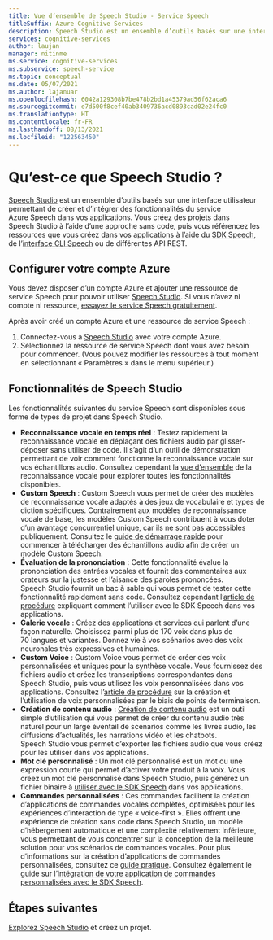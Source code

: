 ```yaml
---
title: Vue d’ensemble de Speech Studio - Service Speech
titleSuffix: Azure Cognitive Services
description: Speech Studio est un ensemble d’outils basés sur une interface utilisateur permettant de créer et d’intégrer des fonctionnalités du service Azure Speech dans vos applications.
services: cognitive-services
author: laujan
manager: nitinme
ms.service: cognitive-services
ms.subservice: speech-service
ms.topic: conceptual
ms.date: 05/07/2021
ms.author: lajanuar
ms.openlocfilehash: 6042a129308b7be478b2bd1a45379ad56f62aca6
ms.sourcegitcommit: e7d500f8cef40ab3409736acd0893cad02e24fc0
ms.translationtype: HT
ms.contentlocale: fr-FR
ms.lasthandoff: 08/13/2021
ms.locfileid: "122563450"
---
```

# <a name="what-is-speech-studio"></a>Qu’est-ce que Speech Studio ?

[Speech Studio](https://speech.microsoft.com) est un ensemble d’outils basés sur une interface utilisateur permettant de créer et d’intégrer des fonctionnalités du service Azure Speech dans vos applications. Vous créez des projets dans Speech Studio à l’aide d’une approche sans code, puis vous référencez les ressources que vous créez dans vos applications à l’aide du [SDK Speech](speech-sdk.md), de l’[interface CLI Speech](spx-overview.md) ou de différentes API REST.

## <a name="set-up-your-azure-account"></a>Configurer votre compte Azure

Vous devez disposer d’un compte Azure et ajouter une ressource de service Speech pour pouvoir utiliser [Speech Studio](https://speech.microsoft.com). Si vous n’avez ni compte ni ressource, [essayez le service Speech gratuitement](overview.md#try-the-speech-service-for-free).

Après avoir créé un compte Azure et une ressource de service Speech :

1. Connectez-vous à [Speech Studio](https://speech.microsoft.com) avec votre compte Azure.
1. Sélectionnez la ressource de service Speech dont vous avez besoin pour commencer. (Vous pouvez modifier les ressources à tout moment en sélectionnant « Paramètres » dans le menu supérieur.)

## <a name="speech-studio-features"></a>Fonctionnalités de Speech Studio

Les fonctionnalités suivantes du service Speech sont disponibles sous forme de types de projet dans Speech Studio.

* **Reconnaissance vocale en temps réel** : Testez rapidement la reconnaissance vocale en déplaçant des fichiers audio par glisser-déposer sans utiliser de code. Il s’agit d’un outil de démonstration permettant de voir comment fonctionne la reconnaissance vocale sur vos échantillons audio. Consultez cependant la [vue d’ensemble](speech-to-text.md) de la reconnaissance vocale pour explorer toutes les fonctionnalités disponibles.
* **Custom Speech** : Custom Speech vous permet de créer des modèles de reconnaissance vocale adaptés à des jeux de vocabulaire et types de diction spécifiques. Contrairement aux modèles de reconnaissance vocale de base, les modèles Custom Speech contribuent à vous doter d’un avantage concurrentiel unique, car ils ne sont pas accessibles publiquement. Consultez le [guide de démarrage rapide](how-to-custom-speech-test-and-train.md) pour commencer à télécharger des échantillons audio afin de créer un modèle Custom Speech.
* **Évaluation de la prononciation** : Cette fonctionnalité évalue la prononciation des entrées vocales et fournit des commentaires aux orateurs sur la justesse et l’aisance des paroles prononcées. Speech Studio fournit un bac à sable qui vous permet de tester cette fonctionnalité rapidement sans code. Consultez cependant l’[article de procédure](how-to-pronunciation-assessment.md) expliquant comment l’utiliser avec le SDK Speech dans vos applications.
* **Galerie vocale** : Créez des applications et services qui parlent d’une façon naturelle. Choisissez parmi plus de 170 voix dans plus de 70 langues et variantes. Donnez vie à vos scénarios avec des voix neuronales très expressives et humaines.
* **Custom Voice** : Custom Voice vous permet de créer des voix personnalisées et uniques pour la synthèse vocale. Vous fournissez des fichiers audio et créez les transcriptions correspondantes dans Speech Studio, puis vous utilisez les voix personnalisées dans vos applications. Consultez l’[article de procédure](how-to-custom-voice-create-voice.md) sur la création et l’utilisation de voix personnalisées par le biais de points de terminaison. 
* **Création de contenu audio** : [Création de contenu audio](how-to-audio-content-creation.md) est un outil simple d’utilisation qui vous permet de créer du contenu audio très naturel pour un large éventail de scénarios comme les livres audio, les diffusions d’actualités, les narrations vidéo et les chatbots. Speech Studio vous permet d’exporter les fichiers audio que vous créez pour les utiliser dans vos applications.
* **Mot clé personnalisé** : Un mot clé personnalisé est un mot ou une expression courte qui permet d’activer votre produit à la voix. Vous créez un mot clé personnalisé dans Speech Studio, puis générez un fichier binaire à [utiliser avec le SDK Speech](custom-keyword-basics.md) dans vos applications.
* **Commandes personnalisées** : Ces commandes facilitent la création d’applications de commandes vocales complètes, optimisées pour les expériences d’interaction de type « voice-first ». Elles offrent une expérience de création sans code dans Speech Studio, un modèle d’hébergement automatique et une complexité relativement inférieure, vous permettant de vous concentrer sur la conception de la meilleure solution pour vos scénarios de commandes vocales. Pour plus d’informations sur la création d’applications de commandes personnalisées, consultez ce [guide pratique](how-to-develop-custom-commands-application.md). Consultez également le guide sur l’[intégration de votre application de commandes personnalisées avec le SDK Speech](how-to-custom-commands-setup-speech-sdk.md).

## <a name="next-steps"></a>Étapes suivantes

[Explorez Speech Studio](https://speech.microsoft.com) et créez un projet.




